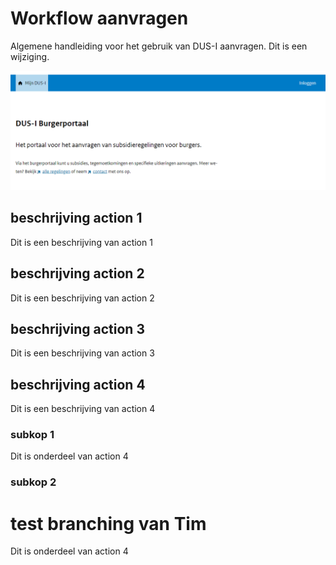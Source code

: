 # Workflow aanvragen

Algemene handleiding voor het gebruik van DUS-I aanvragen.
Dit is een wijziging.

!["Test image"](./images/test_image.png "Title test image")

## beschrijving action 1

Dit is een beschrijving van action 1

## beschrijving action 2

Dit is een beschrijving van action 2

## beschrijving action 3

Dit is een beschrijving van action 3

## beschrijving action 4

Dit is een beschrijving van action 4

### subkop 1

Dit is onderdeel van action 4

### subkop 2

# test branching van Tim
Dit is onderdeel van action 4
